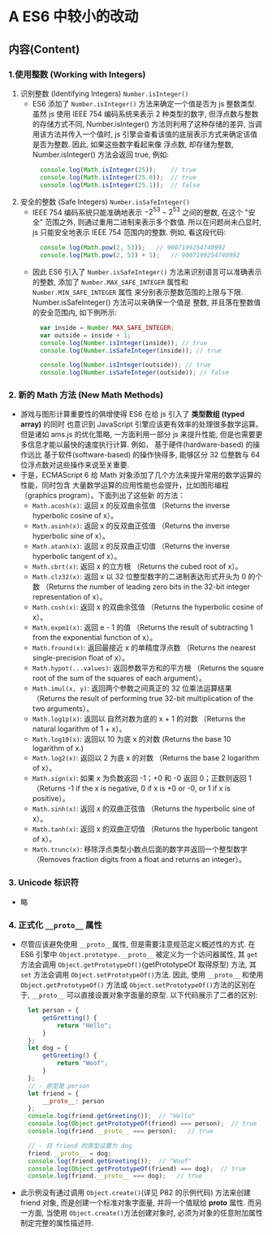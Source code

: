 # A ES6 中较小的改动 

## 内容(Content)
### 1.使用整数 (Working with Integers)
1. 识别整数 (Identifying Integers) `Number.isInteger()`
    + ES6 添加了 `Number.isInteger()` 方法来确定一个值是否为 js 整数类型. 虽然 js 
      使用 IEEE 754 编码系统来表示 2 种类型的数字, 但浮点数与整数的存储方式不同, 
      Number.isInteger() 方法则利用了这种存储的差异, 当调用该方法并传入一个值时, 
      js 引擎会查看该值的底层表示方式来确定该值是否为整数. 因此, 如果这些数字看起来像
      浮点数, 却存储为整数, Number.isInteger() 方法会返回 true, 例如:
      ```javascript
        console.log(Math.isInteger(25));    // true
        console.log(Math.isInteger(25.0));  // true
        console.log(Math.isInteger(25.1));  // false
      ```
2. 安全的整数 (Safe Integers) `Number.isSafeInteger()`
    + IEEE 754 编码系统只能准确地表示 $-2^{53} - 2^{53}$ 之间的整数, 在这个 "安全"
      范围之外, 则通过重用二进制来表示多个数值. 所以在问题尚未凸显时, js 只能安全地表示
      IEEE 754 范围内的整数. 例如, 看这段代码:
      ```javascript
        console.log(Math.pow(2, 53));   // 9007199254740992
        console.log(Math.pow(2, 53) + 1);   // 9007199254740992
      ``` 
    + 因此 ES6 引入了 `Number.isSafeInteger()` 方法来识别语言可以准确表示的整数,
      添加了 `Number.MAX_SAFE_INTEGER` 属性和 `Number.MIN_SAFE_INTEGER` 属性
      来分别表示整数范围的上限与下限. Number.isSafeInteger() 方法可以来确保一个值是
      整数, 并且落在整数值的安全范围内, 如下例所示:
      ```javascript
        var inside = Number.MAX_SAFE_INTEGER;
        var outside = inside + 1;
        console.log(Number.isInteger(inside)); // true
        console.log(Number.isSafeInteger(inside)); // true

        console.log(Number.isInteger(outside)); // true
        console.log(Number.isSafeInteger(outside)); // false
      ```
### 2. 新的 Math 方法 (New Math Methods)
- 游戏与图形计算重要性的俱增使得 ES6 在给 js 引入了 **类型数组 (typed array)** 的同时
  也意识到 JavaScript 引擎应该更有效率的处理很多数学运算。但是诸如 ams.js 的优化策略, 
  一方面利用一部分 js 来提升性能, 但是也需要更多信息才能以最快的速度执行计算. 例如，
  基于硬件(hardware-based) 的操作远比 基于软件(software-based) 的操作快得多, 
  能够区分 32 位整数与 64 位浮点数对这些操作来说至关重要.
- 于是，ECMAScript 6 给 Math 对象添加了几个方法来提升常用的数学运算的性能，同时包含
  大量数学运算的应用性能也会提升，比如图形编程（graphics program）。下面列出了这些新
  的方法：
    + `Math.acosh(x)`: 返回 x 的反双曲余弦值
    （Returns the inverse hyperbolic cosine of x）。
    + `Math.asinh(x)`: 返回 x 的反双曲正弦值
     （Returns the inverse hyperbolic sine of x）。
    + `Math.atanh(x)`: 返回 x 的反双曲正切值
     （Returns the inverse hyperbolic tangent of x）。
    + `Math.cbrt(x)`: 返回 x 的立方根
     （Returns the cubed root of x）。
    + `Math.clz32(x)`: 返回 x 以 32 位整型数字的二进制表达形式开头为 0 的个数
     （Returns the number of leading zero bits in the 32-bit integer representation of x）。
    + `Math.cosh(x)`: 返回 x 的双曲余弦值
     （Returns the hyperbolic cosine of x）。
    + `Math.expm1(x)`: 返回 e - 1 的值
     （Returns the result of subtracting 1 from the exponential function of x）。
    + `Math.fround(x)`: 返回最接近 x 的单精度浮点数
     （Returns the nearest single-precision float of x）。
    + `Math.hypot(...values)`: 返回参数平方和的平方根
     （Returns the square root of the sum of the squares of each argument）。
    + `Math.imul(x, y)`: 返回两个参数之间真正的 32 位乘法运算结果
     （Returns the result of performing true 32-bit multiplication of the two arguments）。
    + `Math.log1p(x)`: 返回以 自然对数为底的 x + 1 的对数
     （Returns the natural logarithm of 1 + x）。
    + `Math.log10(x)`: 返回以 10 为底 x 的对数
      (Returns the base 10 logarithm of x.)
    + `Math.log2(x)`: 返回以 2 为底 x 的对数
     （Returns the base 2 logarithm of x）。
    + `Math.sign(x)`: 如果 x 为负数返回 -1；+0 和 -0 返回 0；正数则返回 1
     （Returns -1 if the x is negative, 0 if x is +0 or -0, or 1 if x is positive）。
    + `Math.sinh(x)`: 返回 x 的双曲正弦值
     （Returns the hyperbolic sine of x）。
    + `Math.tanh(x)`: 返回 x 的双曲正切值
     （Returns the hyperbolic tangent of x）。
    + `Math.trunc(x)`: 移除浮点类型小数点后面的数字并返回一个整型数字
     （Removes fraction digits from a float and returns an integer）。
### 3. Unicode 标识符
- 略
### 4. 正式化 `__proto__` 属性
- 尽管应该避免使用 `__proto__`属性, 但是需要注意规范定义概述性的方式. 在 ES6 引擎中 
  `Object.prototype.__proto__` 被定义为一个访问器属性, 其 `get` 方法会调用 
  `Object.getPrototypeOf()`(getPrototypeOf 取得原型) 方法, 其 `set` 方法会调用 
  `Object.setPrototypeOf()`方法. 因此, 使用 `__proto__` 和使用 
  `Object.getPrototypeOf()` 方法或 `Object.setPrototypeOf()`方法的区别在于, 
  `__proto__` 可以直接设置对象字面量的原型. 以下代码展示了二者的区别:
  ```javascript
    let person = {
        getGretting() {
            return "Hello";
        }
    };
    let dog = {
        getGreeting() {
            return "Woof";
        }
    };
    // - 原型是 person
    let friend = {
        __proto__: person
    };
    console.log(friend.getGreeting());  // "Hello"
    console.log(Object.getPrototypeOf(friend) === person);  // true
    console.log(friend.__proto__ === person);   // true

    // - 将 friend 的原型设置为 dog
    friend.__proto__ = dog;
    console.log(friend.getGreeting());  // "Woof"
    console.log(Object.getPrototypeOf(friend) === dog);  // true
    console.log(friend.__proto__ === dog);   // true
  ```
- 此示例没有通过调用 `Object.create()`(详见 P82 的示例代码) 方法来创建 friend 对象,
  而是创建一个标准对象字面量, 并将一个值赋给 __proto__ 属性. 而另一方面, 当使用
  `Object.create()`方法创建对象时, 必须为对象的任意附加属性制定完整的属性描述符.